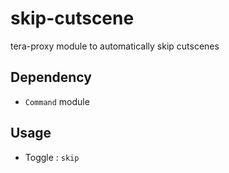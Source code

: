 # skip-cutscene
tera-proxy module to automatically skip cutscenes

## Dependency
- `Command` module

## Usage
- Toggle : `skip`
